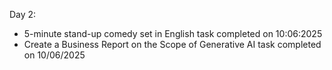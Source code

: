 Day 2:
- 5-minute stand-up comedy set in English task completed on 10:06:2025
- Create a Business Report on the Scope of Generative AI task completed on 10/06/2025
